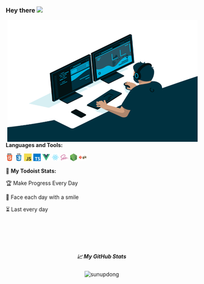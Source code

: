 ### Hey there <img src="https://media.giphy.com/media/hvRJCLFzcasrR4ia7z/giphy.gif" width="25px">


  <img align="right" alt="GIF" src="./code.gif?raw=true" width="500" height="320" />

**Languages and Tools:**  

<code><img height="20" src="https://raw.githubusercontent.com/devicons/devicon/master/icons/html5/html5-original-wordmark.svg" alt="html5"/></code>	<code><img height="20" src="https://raw.githubusercontent.com/devicons/devicon/master/icons/css3/css3-original-wordmark.svg" alt="css3"/></code>	<code><img height="20" src="https://raw.githubusercontent.com/github/explore/80688e429a7d4ef2fca1e82350fe8e3517d3494d/topics/javascript/javascript.png"></code>	<code><img height="20" src="https://raw.githubusercontent.com/devicons/devicon/master/icons/typescript/typescript-original.svg" alt="typescript"></code>	<code><img height="20" src="https://raw.githubusercontent.com/github/explore/80688e429a7d4ef2fca1e82350fe8e3517d3494d/topics/vue/vue.png"></code>	<code><img height="20" src="https://raw.githubusercontent.com/github/explore/80688e429a7d4ef2fca1e82350fe8e3517d3494d/topics/react/react.png"></code>	<code><img height="20" src="https://raw.githubusercontent.com/devicons/devicon/master/icons/sass/sass-original.svg" alt="sass"></code>	<code><img height="20" src="https://raw.githubusercontent.com/github/explore/80688e429a7d4ef2fca1e82350fe8e3517d3494d/topics/nodejs/nodejs.png"></code>	<code><img height="20" src="https://raw.githubusercontent.com/github/explore/80688e429a7d4ef2fca1e82350fe8e3517d3494d/topics/git/git.png"></code>

🚧 **My Todoist Stats:**
<!-- TODO-IST:START -->
🏆  Make Progress Every Day

🌸  Face each day with a smile      

⏳   Last every day
<!-- TODO-IST:END -->



<div style="margin-top: 100px; text-align: center;">
  <h5>
    📈 My GitHub Stats
  </h5>
</div>

<p align="center" style="margin-top: 20px;"> <img src="https://github-readme-stats.vercel.app/api?username=sunupdong&show_icons=true&theme=gotham" alt="sunupdong" />





